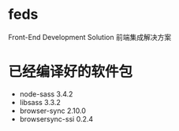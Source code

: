 # feds
Front-End Development Solution
前端集成解决方案


# 已经编译好的软件包

* node-sass    3.4.2
* libsass      3.3.2
* browser-sync 2.10.0
* browsersync-ssi 0.2.4
